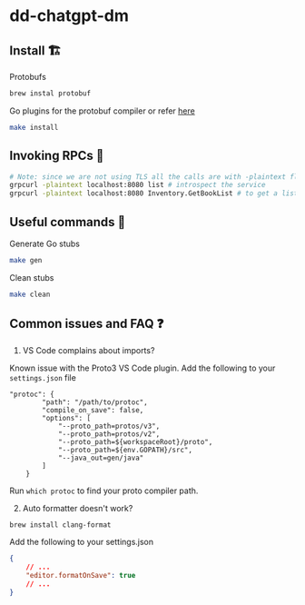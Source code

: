 # dd-chatgpt-dm

## Install 🏗

Protobufs

```bash
brew instal protobuf
```

Go plugins for the protobuf compiler or refer [here](https://grpc.io/docs/languages/go/quickstart/#prerequisites)

```bash
make install
```

## Invoking RPCs 🚀

```bash
# Note: since we are not using TLS all the calls are with -plaintext flag
grpcurl -plaintext localhost:8080 list # introspect the service
grpcurl -plaintext localhost:8080 Inventory.GetBookList # to get a list of books
```


## Useful commands 📡

Generate Go stubs

```bash
make gen
```

Clean stubs

```bash
make clean
```

## Common issues and FAQ ❓

1. VS Code complains about imports?

Known issue with the Proto3 VS Code plugin. Add the following to your `settings.json` file

```
"protoc": {
        "path": "/path/to/protoc",
        "compile_on_save": false,
        "options": [
            "--proto_path=protos/v3",
            "--proto_path=protos/v2",
            "--proto_path=${workspaceRoot}/proto",
            "--proto_path=${env.GOPATH}/src",
            "--java_out=gen/java"
        ]
    }
```

Run `which protoc` to find your proto compiler path.

2. Auto formatter doesn't work?

```bash
brew install clang-format
```

Add the following to your settings.json

```json
{
    // ...
    "editor.formatOnSave": true
    // ...
}
```
